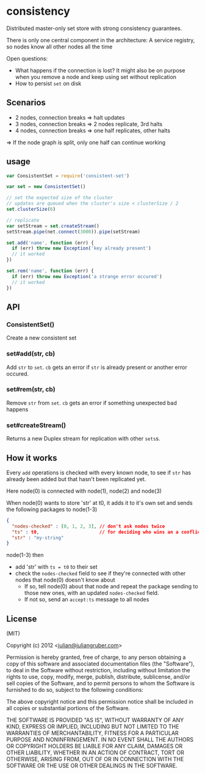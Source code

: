 
# consistency

Distributed master-only set store with strong consistency guarantees.

There is only one central component in the architecture: A service registry, so
nodes know all other nodes all the time

Open questions:

* What happens if the connection is lost? It might also be on purpose when you
  remove a node and keep using set without replication
* How to persist `set` on disk

## Scenarios

* 2 nodes, connection breaks => halt updates
* 3 nodes, connection breaks => 2 nodes replicate, 3rd halts
* 4 nodes, connection breaks => one half replicates, other halts

=> If the node graph is split, only one half can continue working

## usage

```js
var ConsistentSet = require('consistent-set')

var set = new ConsistentSet()

// set the expected size of the cluster
// updates are queued when the cluster's size < clusterSize / 2
set.clusterSize(6)

// replicate
var setStream = set.createStream()
setStream.pipe(net.connect(3000)).pipe(setStream)

set.add('name', function (err) {
  if (err) throw new Exception('key already present')
  // it worked
})

set.rem('name', function (err) {
  if (err) throw new Exception('a strange error occured')
  // it worked
})

```

## API

### ConsistentSet()

Create a new consistent set

### set#add(str, cb)

Add `str` to `set`. `cb` gets an error if `str` is already present or another
error occured.

### set#rem(str, cb)

Remove `str` from `set`. `cb` gets an error if something unexpected bad happens

### set#createStream()

Returns a new Duplex stream for replication with other `sets`s.

## How it works

Every `add` operations is checked with every known node, to see if `str` has
already been added but that hasn't been replicated yet.

Here node(0) is connected with node(1), node(2) and node(3)

When node(0) wants to store 'str' at t0, it adds it to it's own set and sends
the following packages to node(1-3)

```json
{
  "nodes-checked" : [0, 1, 2, 3], // don't ask nodes twice
  "ts" : t0,                      // for deciding who wins an a conflict
  "str" : "my-string"
}
```

node(1-3) then

* add 'str' with `ts = t0` to their set
* check the `nodes-checked` field to see if they're connected with other nodes
  that node(0) doesn't know about
  * If so, tell node(0) about that node and repeat the package sending to those
    new ones, with an updated `nodes-checked` field.
  * If not so, send an `accept:ts` message to all nodes

## License

(MIT)

Copyright (c) 2012 &lt;julian@juliangruber.com&gt;

Permission is hereby granted, free of charge, to any person obtaining a copy of
this software and associated documentation files (the "Software"), to deal in
the Software without restriction, including without limitation the rights to
use, copy, modify, merge, publish, distribute, sublicense, and/or sell copies of
the Software, and to permit persons to whom the Software is furnished to do so,
subject to the following conditions:

The above copyright notice and this permission notice shall be included in all
copies or substantial portions of the Software.

THE SOFTWARE IS PROVIDED "AS IS", WITHOUT WARRANTY OF ANY KIND, EXPRESS OR
IMPLIED, INCLUDING BUT NOT LIMITED TO THE WARRANTIES OF MERCHANTABILITY,
FITNESS FOR A PARTICULAR PURPOSE AND NONINFRINGEMENT. IN NO EVENT SHALL THE
AUTHORS OR COPYRIGHT HOLDERS BE LIABLE FOR ANY CLAIM, DAMAGES OR OTHER
LIABILITY, WHETHER IN AN ACTION OF CONTRACT, TORT OR OTHERWISE, ARISING FROM,
OUT OF OR IN CONNECTION WITH THE SOFTWARE OR THE USE OR OTHER DEALINGS IN THE
SOFTWARE.
